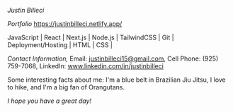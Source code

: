 *Justin Billeci*

*Portfolio* https://justinbilleci.netlify.app/
 
JavaScript | React | Next.js | Node.js | TailwindCSS | Git | Deployment/Hosting | HTML | CSS |

*Contact Information,* Email: justinbilleci15@gmail.com, Cell Phone: (925) 759-7068, LinkedIn: www.linkedin.com/in/justinbilleci

Some interesting facts about me: I'm a blue belt in Brazilian Jiu Jitsu, I love to hike, and I'm a big fan of Orangutans. 

*I hope you have a great day!*
